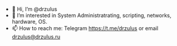 - 👋 Hi, I’m @drzulus
- 👀 I’m interested in System Administratrating, scripting, networks, hardware, OS.
- 📫 How to reach me: Telegram https://t.me/drzulus or email drzulus@drzulus.ru

<!---
drzulus/drzulus is a ✨ special ✨ repository because its `README.md` (this file) appears on your GitHub profile.
You can click the Preview link to take a look at your changes.
--->

